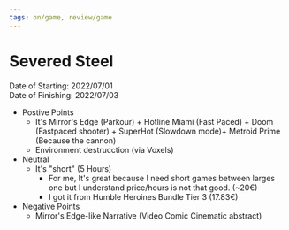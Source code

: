 ```yaml
---
tags: on/game, review/game
---
```

# Severed Steel

Date of Starting: 2022/07/01  
Date of Finishing: 2022/07/03

- Postive Points
  - It's Mirror's Edge (Parkour) + Hotline Miami (Fast Paced) + Doom (Fastpaced shooter) + SuperHot (Slowdown mode)+ Metroid Prime (Because the cannon)
  - Environment destrucction (via Voxels)
- Neutral
  - It's "short" (5 Hours)
    - For me, It's great because I need short games between larges one but I understand price/hours is not that good. (~20€)
    - I got it from Humble Heroines Bundle Tier 3 (17.83€)
- Negative Points
  - Mirror's Edge-like Narrative (Video Comic Cinematic abstract)
